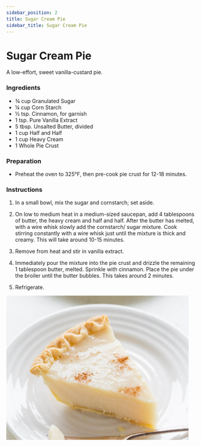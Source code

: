 ```yaml
---
sidebar_position: 2
title: Sugar Cream Pie
sidebar_title: Sugar Cream Pie
---
```


# Sugar Cream Pie
A low-effort, sweet vanilla-custard pie.

### Ingredients
  - ¾ cup Granulated Sugar
  - ¼ cup Corn Starch
  - ½ tsp. Cinnamon, for garnish
  - 1 tsp. Pure Vanilla Extract
  - 5 tbsp. Unsalted Butter, divided
  - 1 cup Half and Half
  - 1 cup Heavy Cream
  - 1 Whole Pie Crust

### Preparation
  - Preheat the oven to 325°F, then pre-cook pie crust for 12-18 minutes.

### Instructions
  1. In a small bowl, mix the sugar and cornstarch; set aside.

  2. On low to medium heat in a medium-sized saucepan, add 4 tablespoons of butter, the heavy cream and half and half. After the butter has melted, with a wire whisk slowly add the cornstarch/ sugar mixture. Cook stirring constantly with a wire whisk just until the mixture is thick and creamy. This will take around 10-15 minutes.

  3. Remove from heat and stir in vanilla extract.

  4. Immediately pour the mixture into the pie crust and drizzle the remaining 1 tablespoon butter, melted. Sprinkle with cinnamon. Place the pie under the broiler until the butter bubbles. This takes around 2 minutes.

  5. Refrigerate.

   ![Sugar Cream Pie](./sugar-pie.png)